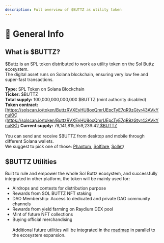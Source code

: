```yaml
---
description: Full overview of $BUTTZ as utility token
---
```


# 📙 General Info

## What is $BUTTZ?&#x20;

$Buttz is an SPL token distributed to work as utility token on the Sol Buttz ecosystem. \
The digital asset runs on Solana blockchain, ensuring very low fee and super-fast transactions.

**Type:** SPL Token on Solana Blockchain\
**Ticker:** $BUTTZ\
**Total supply:** 100,000,000,000,000 $BUTTZ (mint authority disabled)\
**Token contract:** [https://solscan.io/token/ButtzRVXEyHU8oxQmrUEpcTyE7qR9zGtyr43AVkYnuKK](https://solscan.io/token/ButtzRVXEyHU8oxQmrUEpcTyE7qR9zGtyr43AVkYnuKK)\
**Current supply:** [ ](https://public-api.solscan.io/token/meta?tokenAddress=ButtzRVXEyHU8oxQmrUEpcTyE7qR9zGtyr43AVkYnuKK)78,141,815,559,239.42[ $BUTTZ](https://public-api.solscan.io/token/meta?tokenAddress=ButtzRVXEyHU8oxQmrUEpcTyE7qR9zGtyr43AVkYnuKK)\
\
You can send and receive $BUTTZ from desktop and mobile through different Solana wallets.\
We suggest to pick one of those:  [Phantom](https://phantom.app/), [Solflare](https://solflare.com/), [Sollet](https://soillet.io/)\


## $BUTTZ Utilities

Built to rule and empower the whole Sol Buttz ecosystem, and successfully integrated in other platform, the token will be mainly used for:

* Airdrops and contests for distribution purpose
* Rewards from SOL BUTTZ NFT staking
* DAO Membership: Access to dedicated  and private DAO community channels
* Rewards from yield farming on Raydium DEX pool
* Mint of future NFT collections
* Buying official merchandising\
  \
  Additional future utilities will be integrated in the [roadmap](../overview/roadmap.md) in parallel to the ecosystem expansion.

